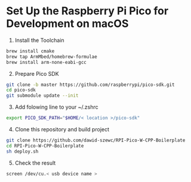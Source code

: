 # Set Up the Raspberry Pi Pico for Development on macOS
1. Install the Toolchain
```sh
brew install cmake
brew tap ArmMbed/homebrew-formulae
brew install arm-none-eabi-gcc
```
2. Prepare Pico SDK
```sh
git clone -b master https://github.com/raspberrypi/pico-sdk.git 
cd pico-sdk
git submodule update --init
```
3. Add folowing line to your ~/.zshrc 
```sh
export PICO_SDK_PATH="$HOME/< location >/pico-sdk"
```
4. Clone this repository and build project
```sh
git clone https://github.com/dawid-szewc/RPI-Pico-W-CPP-Boilerplate
cd RPI-Pico-W-CPP-Boilerplate
sh deploy.sh
```
5. Check the result
```sh
screen /dev/cu.< usb device name >
```
